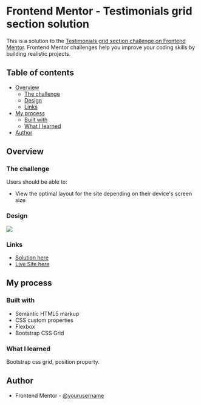 # Frontend Mentor - Testimonials grid section solution

This is a solution to the [Testimonials grid section challenge on Frontend Mentor](https://www.frontendmentor.io/challenges/testimonials-grid-section-Nnw6J7Un7). Frontend Mentor challenges help you improve your coding skills by building realistic projects. 

## Table of contents

- [Overview](#overview)
  - [The challenge](#the-challenge)
  - [Design](#design)
  - [Links](#links)
- [My process](#my-process)
  - [Built with](#built-with)
  - [What I learned](#what-i-learned)
- [Author](#author)

## Overview

### The challenge

Users should be able to:

- View the optimal layout for the site depending on their device's screen size

### Design

![](design/desktop-design.jpg.jpg)


### Links

- [Solution here](https://your-solution-url.com)
- [Live Site here](https://nitheeshkumar-c.github.io/testimonials-grid-section-main/)

## My process

### Built with

- Semantic HTML5 markup
- CSS custom properties
- Flexbox
- Bootstrap CSS Grid


### What I learned

Bootstrap css grid, position property.

## Author

- Frontend Mentor - [@yourusername](https://www.frontendmentor.io/profile/yourusername)
